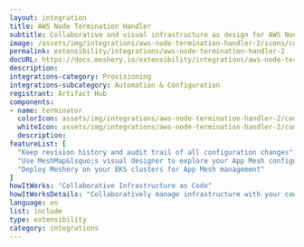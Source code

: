 ```yaml
---
layout: integration
title: AWS Node Termination Handler
subtitle: Collaborative and visual infrastructure as design for AWS Node Termination Handler
image: /assets/img/integrations/aws-node-termination-handler-2/icons/color/aws-node-termination-handler-2-color.svg
permalink: extensibility/integrations/aws-node-termination-handler-2
docURL: https://docs.meshery.io/extensibility/integrations/aws-node-termination-handler-2
description: 
integrations-category: Provisioning
integrations-subcategory: Automation & Configuration
registrant: Artifact Hub
components: 
- name: terminator
  colorIcon: assets/img/integrations/aws-node-termination-handler-2/components/terminator/icons/color/terminator-color.svg
  whiteIcon: assets/img/integrations/aws-node-termination-handler-2/components/terminator/icons/white/terminator-white.svg
  description: 
featureList: [
  "Keep revision history and audit trail of all configuration changes",
  "Use MeshMap&lsquo;s visual designer to explore your App Mesh configuration",
  "Deploy Meshery on your EKS clusters for App Mesh management"
]
howItWorks: "Collaborative Infrastructure as Code"
howItWorksDetails: "Collaboratively manage infrastructure with your coworkers synchronously sharing the same designs."
language: en
list: include
type: extensibility
category: integrations
---
```

